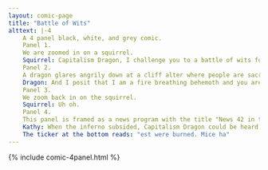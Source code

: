 ```yaml
---
layout: comic-page
title: "Battle of Wits"
alttext: |-4 
    A 4 panel black, white, and grey comic.
    Panel 1.
    We are zoomed in on a squirrel.
    Squirrel: Capitalism Dragon, I challenge you to a battle of wits for the soul of humanity. I posit that people are fundamentally kind and caring. Your efforts to pit them against each other will fail.
    Panel 2.
    A dragon glares angrily down at a cliff alter where people are sacrificed to it. There is a small dot indicating the squirrel.
    Dragon: And I posit that I am a fire breathing behemoth and you are a tiny rodent.
    Panel 3.
    We zoom back in on the squirrel.
    Squirrel: Uh oh.
    Panel 4.
    This panel is framed as a news program with the title "News 42 in the bottom right corner. A woman in a suit (Kathy) is reading from a piece of paper beside a picture in picture image of the dragon.
    Kathy: When the inferno subsided, Capitalism Dragon could be heard musing: "Ha! Take that you stupid squirrel."
    The ticker at the bottom reads: "est were burned. Mice ha"
---
```

{% include comic-4panel.html %}